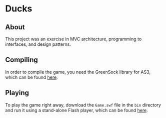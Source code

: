 # Ducks

## About

This project was an exercise in MVC architecture, programming to interfaces, and design patterns.

## Compiling

In order to compile the game, you need the GreenSock library for AS3, which can be found [here](https://github.com/greensock/GreenSock-AS3).

## Playing

To play the game right away, download the `Game.swf` file in the `bin` directory and run it using a stand-alone Flash player, which can be found [here](https://www.adobe.com/support/flashplayer/debug_downloads.html).
